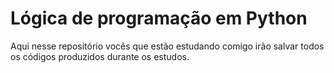 # Lógica de programação em Python

Aqui nesse repositório vocês que estão estudando comigo irão salvar todos os códigos produzidos durante os estudos.

